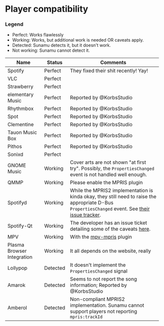 # Player compatibility

### Legend
- Perfect: Works flawlessly
- Working: Works, but additional work is needed OR caveats apply.
- Detected: Sunamu detects it, but it doesn't work.
- Not working: Sunamu cannot detect it.

|Name|Status|Comments|
|-|-|-|
|Spotify|Perfect|They fixed their shit recently! Yay!|
|VLC|Perfect||
|Strawberry|Perfect||
|elementary Music|Perfect|Reported by @KorbsStudio|
|Rhythmbox|Perfect|Reported by @KorbsStudio|
|Spot|Perfect|Reported by @KorbsStudio|
|Clementine|Perfect|Reported by @KorbsStudio|
|Tauon Music Box|Perfect|Reported by @KorbsStudio|
|Pithos|Perfect|Reported by @KorbsStudio|
|Sonixd|Perfect||
|GNOME Music|Working|Cover arts are not shown "at first try". Possibly, the `PropertiesChanged` event is not handled well enough.|
|QMMP|Working|Please enable the MPRIS plugin|
|Spotifyd|Working|While the MPRIS2 implementation is kinda okay, they still need to raise the appropriate D-Bus `PropertiesChanged` event. See [their issue tracker](https://github.com/Spotifyd/spotifyd/issues/457).|
|Spotify-Qt|Working|The developer has an issue ticket detailing some of the caveats [here](https://github.com/kraxarn/spotify-qt/issues/4).
|MPV|Working|With the [mpv-mpris](https://github.com/hoyon/mpv-mpris) plugin|
|Plasma Browser Integration|Working|It all depends on the website, really|
|Lollypop|Detected|It doesn't implement the `PropertiesChanged` signal|
|Amarok|Detected|Seems to not report the song information; Reported by @KorbsStudio|
|Amberol|Detected|Non-compliant MPRIS2 implementation. Sunamu cannot support players not reporting `mpris:trackId`|
